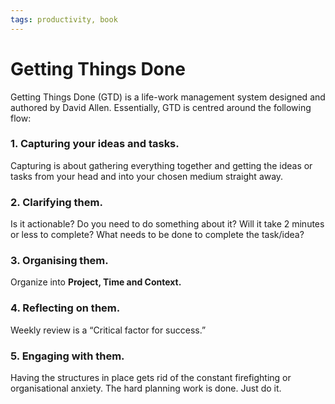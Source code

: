 ```yaml
---
tags: productivity, book
---
```

# Getting Things Done
Getting Things Done (GTD) is a life-work management system designed and authored by David Allen. Essentially, GTD is centred around the following flow:

### 1. Capturing your ideas and tasks.
Capturing is about gathering everything together and getting the ideas or tasks from your head and into your chosen medium straight away. 

### 2. Clarifying them.
Is it actionable? Do you need to do something about it? 
Will it take 2 minutes or less to complete? 
What needs to be done to complete the task/idea?

### 3. Organising them.
Organize into **Project, Time and Context.**

### 4. Reflecting on them.
Weekly review is a “Critical factor for success.” 

### 5. Engaging with them.
Having the structures in place gets rid of the constant firefighting or organisational anxiety. The hard planning work is done. Just do it.